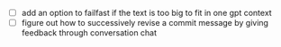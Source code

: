- [ ] add an option to failfast if the text is too big to fit in one gpt context
- [ ] figure out how to successively revise a commit message by giving feedback through conversation chat
